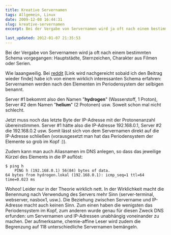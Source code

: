 ```yaml
---
title: Kreative Servernamen
tags: Allgemein, Linux
date: 2009-12-08 16:44:31
slug: kreative-servernamen
excerpt: Bei der Vergabe von Servernamen wird ja oft nach einem bestimmten Schema vorgegangen: Hauptstädte, Sternzeichen, Charakter aus Filmen oder Serien. Wie unkreativ!

last_updated: 2012-01-07 21:35:53
---
```


Bei der Vergabe von Servernamen wird ja oft nach einem bestimmten Schema vorgegangen: Hauptstädte, Sternzeichen, Charakter aus Filmen oder Serien.

Wie laaangweilig. Bei <a href="http://reddit.com">reddit</a> [Link wird nachgereicht sobald ich den Beitrag wieder finde] habe ich von einem wirklich interessanten Schema erfahren: Servernamen werden nach den Elementen im Periodensystem der selbigen benannt.

Server #1 bekommt also den Namen "<strong>hydrogen</strong>" (Wasserstoff, 1 Proton), Server #2 dem Namen "<strong>helium</strong>" (2 Protonen) usw. Soweit schon mal nicht schlecht.

Jetzt muss noch das letzte Byte der IP-Adresse mit der Protonenanzahl übereinstimmen. Server #1 hätte also die IP-Adresse 192.168.0.1, Server #2 die 192.168.0.2 usw. Somit lässt sich von dem Servernamen direkt auf die IP-Adresse schließen (vorausgesetzt man hat das Periodensystem der Elemente so grob im Kopf :)).

Zudem kann man auch Aliasnamen im DNS anlegen, so dass das jeweilige Kürzel des Elements in die IP auflöst:

    $ ping h
        PING h (192.168.0.1) 56(84) bytes of data.
    64 bytes from hydrogen.lokal (192.168.0.1): icmp_seq=1 ttl=64 time=0.023 ms

Wohoo! Leider nur in der Theorie wirklich nett. In der Wirklichkeit macht die Benennung nach Verwendung des Servers mehr Sinn (server-terminal, webserver, nasbox1, usw.). Die Beziehung zwischen Servername und IP-Adresse macht auch keinen Sinn. Zum einen haben die wenigsten das Periodensystem im Kopf, zum anderen wurde genau für diesen Zweck DNS erfunden: um Servernamen und IP-Adressen unabhängig voneinander zu machen. Der aufmerksame, chemie-affine Leser wird zudem die Begrenzung auf 118 unterschiedliche Servernamen bemängeln.